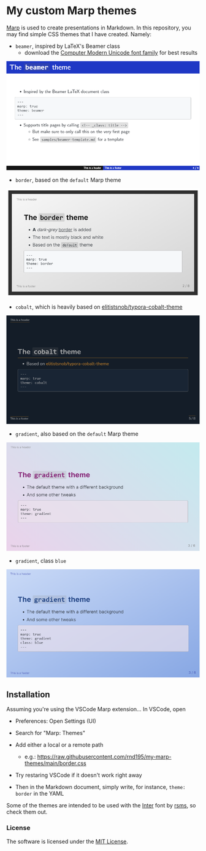 # My custom Marp themes

[Marp](https://marp.app/) is used to create presentations in Markdown. In this repository, you may find simple CSS themes that I have created. Namely:

- `beamer`, inspired by LaTeX's Beamer class
  - download the [Computer Modern Unicode font family](https://ctan.org/pkg/cm-unicode?lang=en) for best results

![beamer sample](./samples/beamer.png)

- `border`, based on the `default` Marp theme

![border sample](./samples/border.png)

- `cobalt`, which is heavily based on [elitistsnob/typora-cobalt-theme](https://github.com/elitistsnob/typora-cobalt-theme)

![cobalt](samples/cobalt.png)


- `gradient`, also based on the `default` Marp theme

![gradient1 sample](./samples/gradient.png)

- `gradient`, class `blue`

![gradient-blue](samples/gradient-blue.png)



## Installation

Assuming you're using the VSCode Marp extension… In VSCode, open

- Preferences: Open Settings (UI)
- Search for "Marp: Themes"
- Add either a local or a remote path
  - e.g.: https://raw.githubusercontent.com/rnd195/my-marp-themes/main/border.css
- Try restaring VSCode if it doesn't work right away

- Then in the Markdown document, simply write, for instance, `theme: border` in the YAML



Some of the themes are intended to be used with the [Inter](https://github.com/rsms/inter) font by [rsms](https://github.com/rsms/), so check them out.



### License

The software is licensed under the [MIT License](https://github.com/rnd195/my-marp-themes/blob/main/LICENSE).
